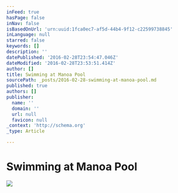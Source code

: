 ```yaml
---
inFeed: true
hasPage: false
inNav: false
isBasedOnUrl: 'urn:uuid:1fca0ec7-af5d-44b4-9f12-c22599738845'
inLanguage: null
starred: false
keywords: []
description: ''
datePublished: '2016-02-28T23:54:47.046Z'
dateModified: '2016-02-28T23:53:51.414Z'
author: []
title: Swimming at Manoa Pool
sourcePath: _posts/2016-02-28-swimming-at-manoa-pool.md
published: true
authors: []
publisher:
  name: ''
  domain: ''
  url: null
  favicon: null
_context: 'http://schema.org'
_type: Article

---
```

# Swimming at Manoa Pool
![](https://s3-us-west-2.amazonaws.com/the-grid-img/p/c1e3659cba8225b9aca9df7611130fab7676bb01.png)